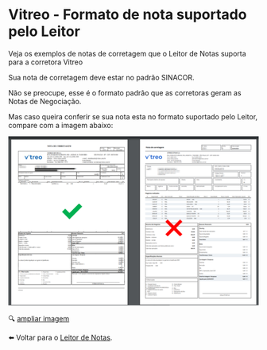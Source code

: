 # Vitreo - Formato de nota suportado pelo Leitor

Veja os exemplos de notas de corretagem que o Leitor de Notas suporta para a corretora Vitreo

Sua nota de corretagem deve estar no padrão SINACOR.

Não se preocupe, esse é o formato padrão que as corretoras geram as Notas de Negociação.

Mas caso queira conferir se sua nota esta no formato suportado pelo Leitor, compare com a imagem abaixo:

![](../.gitbook/assets/52ed0ba93830f118edf83fad4c5dc87d.png)

🔍 [ampliar imagem](https://pasteboard.co/K00KA59.png)

⬅️ Voltar para o [Leitor de Notas](https://leitordenotas.com.br/).

